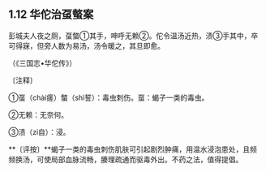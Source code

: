 ## 1.12 华佗治虿螫案

彭城夫人夜之厕，虿螫①其手，呻呼无赖②。佗令温汤近热，渍③手其中，卒可得寐，但旁人数为易汤，汤令暖之，其旦即愈。

（《三国志•华佗传》）

〔注释〕

①虿（chài瘥）螫（shì誓）：毒虫刺伤。虿：蝎子一类的毒虫。

②无赖：无奈何。

③渍（zi自）：浸。

**〔评按〕**蝎子一类的毒虫刺伤肌肤可引起剧烈肿痛，用温水浸泡患处，且频频换汤，可使局部血脉流畅，腠理疏通而驱毒外出。不药之法，值得提倡。
